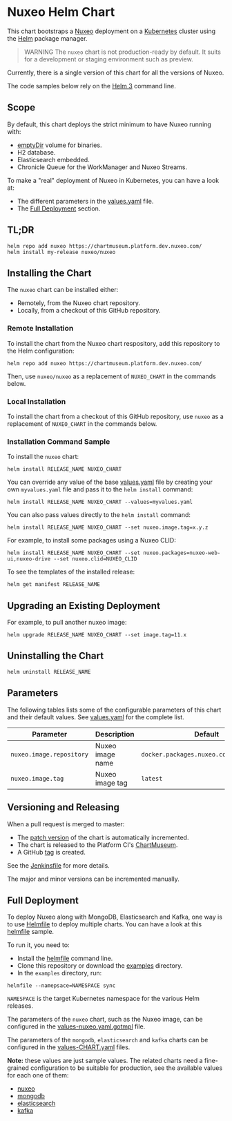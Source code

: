 # Nuxeo Helm Chart

This chart bootstraps a [Nuxeo](https://github.com/nuxeo/nuxeo/tree/master/docker) deployment on a [Kubernetes](https://kubernetes.io/) cluster using the [Helm](https://helm.sh/) package manager.

> WARNING
The `nuxeo` chart is not production-ready by default.
It suits for a development or staging environment such as preview.

Currently, there is a single version of this chart for all the versions of Nuxeo.

The code samples below rely on the [Helm 3](https://helm.sh/docs/helm/helm/) command line.

## Scope

By default, this chart deploys the strict minimum to have Nuxeo running with:

- [emptyDir](https://kubernetes.io/docs/concepts/storage/volumes/#emptydir) volume for binaries.
- H2 database.
- Elasticsearch embedded.
- Chronicle Queue for the WorkManager and Nuxeo Streams.

To make a "real" deployment of Nuxeo in Kubernetes, you can have a look at:

- The different parameters in the [values.yaml](nuxeo/values.yaml) file.
- The [Full Deployment](#full-deployment) section.

## TL;DR

```shell
helm repo add nuxeo https://chartmuseum.platform.dev.nuxeo.com/
helm install my-release nuxeo/nuxeo
```

## Installing the Chart

The `nuxeo` chart can be installed either:

- Remotely, from the Nuxeo chart repository.
- Locally, from a checkout of this GitHub repository.

### Remote Installation

To install the chart from the Nuxeo chart respository, add this repository to the Helm configuration:

```shell
helm repo add nuxeo https://chartmuseum.platform.dev.nuxeo.com/
```

Then, use `nuxeo/nuxeo` as a replacement of `NUXEO_CHART` in the commands below.

### Local Installation

To install the chart from a checkout of this GitHub repository, use `nuxeo` as a replacement of `NUXEO_CHART` in the commands below.

### Installation Command Sample

To install the `nuxeo` chart:

```shell
helm install RELEASE_NAME NUXEO_CHART
```

You can override any value of the base [values.yaml](nuxeo/values.yaml) file by creating your own `myvalues.yaml` file and pass it to the `helm install` command:

```shell
helm install RELEASE_NAME NUXEO_CHART --values=myvalues.yaml
```

You can also pass values directly to the `helm install` command:

```shell
helm install RELEASE_NAME NUXEO_CHART --set nuxeo.image.tag=x.y.z
```

For example, to install some packages using a Nuxeo CLID:

```shell
helm install RELEASE_NAME NUXEO_CHART --set nuxeo.packages=nuxeo-web-ui,nuxeo-drive --set nuxeo.clid=NUXEO_CLID
```

To see the templates of the installed release:

```shell
helm get manifest RELEASE_NAME
```

## Upgrading an Existing Deployment

For example, to pull another nuxeo image:

```shell
helm upgrade RELEASE_NAME NUXEO_CHART --set image.tag=11.x
```

## Uninstalling the Chart

```shell
helm uninstall RELEASE_NAME
```

## Parameters

The following tables lists some of the configurable parameters of this chart and their default values. See [values.yaml](nuxeo/values.yaml) for the complete list.

| Parameter                   | Description                             | Default                                 |
| --------------------------- | --------------------------------------- | --------------------------------------- |
| `nuxeo.image.repository`    | Nuxeo image name                        | `docker.packages.nuxeo.com/nuxeo/nuxeo` |
| `nuxeo.image.tag`           | Nuxeo image tag                         | `latest`                                |

## Versioning and Releasing

When a pull request is merged to master:

- The [patch version](nuxeo/Chart.yaml#L4) of the chart is automatically incremented.
- The chart is released to the Platform CI's [ChartMuseum](https://chartmuseum.platform.dev.nuxeo.com/).
- A GitHub [tag](https://github.com/nuxeo/nuxeo-helm-chart/tags) is created.

See the [Jenkinsfile](./Jenkinsfile) for more details.

The major and minor versions can be incremented manually.

## Full Deployment

To deploy Nuxeo along with MongoDB, Elasticsearch and Kafka, one way is to use [Helmfile](https://github.com/roboll/helmfile) to deploy multiple charts. You can have a look at this [helmfile](./examples/helmfile.yaml) sample.

To run it, you need to:

- Install the [helmfile](https://github.com/roboll/helmfile#installation) command line.
- Clone this repository or download the [examples](./examples) directory.
- In the `examples` directory, run:

```shell
helmfile --namepsace=NAMESPACE sync
```

`NAMESPACE` is the target Kubernetes namespace for the various Helm releases.

The parameters of the `nuxeo` chart, such as the Nuxeo image, can be configured in the [values-nuxeo.yaml.gotmpl](./examples/values-nuxeo.yaml.gotmpl) file.

The parameters of the `mongodb`, `elasticsearch` and `kafka` charts can be configured in the [values-CHART.yaml](./examples) files.

**Note:** these values are just sample values. The related charts need a fine-grained configuration to be suitable for production, see the available values for each one of them:

- [nuxeo](nuxeo/values.yaml)
- [mongodb](https://github.com/bitnami/charts/blob/master/bitnami/mongodb/values.yaml)
- [elasticsearch](https://github.com/elastic/helm-charts/blob/master/elasticsearch/values.yaml)
- [kafka](https://github.com/bitnami/charts/blob/master/bitnami/kafka/values.yaml)
